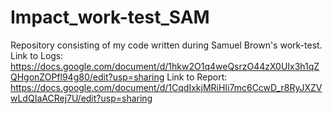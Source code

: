 # Impact_work-test_SAM
Repository consisting of my code written during Samuel Brown's work-test.
Link to Logs: https://docs.google.com/document/d/1hkw2O1q4weQsrzO44zX0UIx3h1qZQHgonZOPfl94g80/edit?usp=sharing
Link to Report: https://docs.google.com/document/d/1CqdIxkjMRiHIi7mc6CcwD_r8RyJXZVwLdQIaACRej7U/edit?usp=sharing
